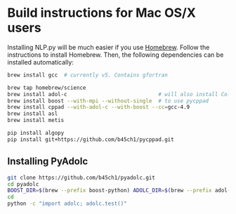 # Build instructions for Mac OS/X users

Installing NLP.py will be much easier if you use [Homebrew](https://brew.sh).
Follow the instructions to install Homebrew.
Then, the following dependencies can be installed automatically:

```bash
brew install gcc  # currently v5. Contains gfortran

brew tap homebrew/science
brew install adol-c                             # will also install Colpack
brew install boost --with-mpi --without-single  # to use pycppad
brew install cppad --with-adol-c --with-boost --cc=gcc-4.9
brew install asl
brew install metis

pip install algopy
pip install git+https://github.com/b45ch1/pycppad.git
```

## Installing PyAdolc

```bash
git clone https://github.com/b45ch1/pyadolc.git
cd pyadolc
BOOST_DIR=$(brew --prefix boost-python) ADOLC_DIR=$(brew --prefix adol-c) COLPACK_DIR=$(brew --prefix colpack) python setup.py install
cd
python -c "import adolc; adolc.test()"
```
